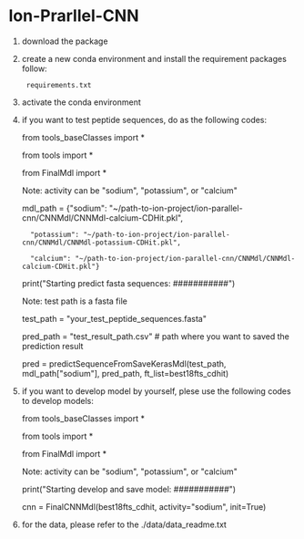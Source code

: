 # Ion-Prarllel-CNN

1. download the package
2. create a new conda environment and install the requirement packages follow:
        
        requirements.txt
3. activate the conda environment
4. if you want to test peptide sequences, do as the following codes:
    
    from tools_baseClasses import *
    
    from tools import *
    
    from FinalMdl import *
    
    Note: activity can be "sodium", "potassium", or "calcium"
    
    
    mdl_path = 
         {"sodium": "~/path-to-ion-project/ion-parallel-cnn/CNNMdl/CNNMdl-calcium-CDHit.pkl",
         
         "potassium": "~/path-to-ion-project/ion-parallel-cnn/CNNMdl/CNNMdl-potassium-CDHit.pkl",
         
         "calcium": "~/path-to-ion-project/ion-parallel-cnn/CNNMdl/CNNMdl-calcium-CDHit.pkl"}
    
    print("Starting predict fasta sequences: ###########")
    
    Note: test path is a fasta file
    
    test_path = "your_test_peptide_sequences.fasta"
    
    pred_path = "test_result_path.csv" # path where you want to saved the prediction result
    
    pred = predictSequenceFromSaveKerasMdl(test_path, mdl_path["sodium"], pred_path, ft_list=best18fts_cdhit)

5. if you want to develop model by yourself, plese use the following codes to develop models:
    
    from tools_baseClasses import *
    
    from tools import *
    
    from FinalMdl import *
    
    Note: activity can be "sodium", "potassium", or "calcium"

    print("Starting develop and save model: ###########")
    
    cnn = FinalCNNMdl(best18fts_cdhit, activity="sodium", init=True)

6. for the data, please refer to the ./data/data_readme.txt
